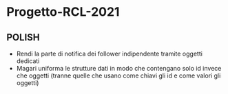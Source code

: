 # Progetto-RCL-2021

## POLISH
- Rendi la parte di notifica dei follower indipendente tramite oggetti dedicati
- Magari uniforma le strutture dati in modo che contengano solo id invece che oggetti (tranne quelle che usano come chiavi gli id e come valori gli oggetti)
